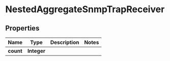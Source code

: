 

# NestedAggregateSnmpTrapReceiver


## Properties

Name | Type | Description | Notes
------------ | ------------- | ------------- | -------------
**count** | **Integer** |  | 




